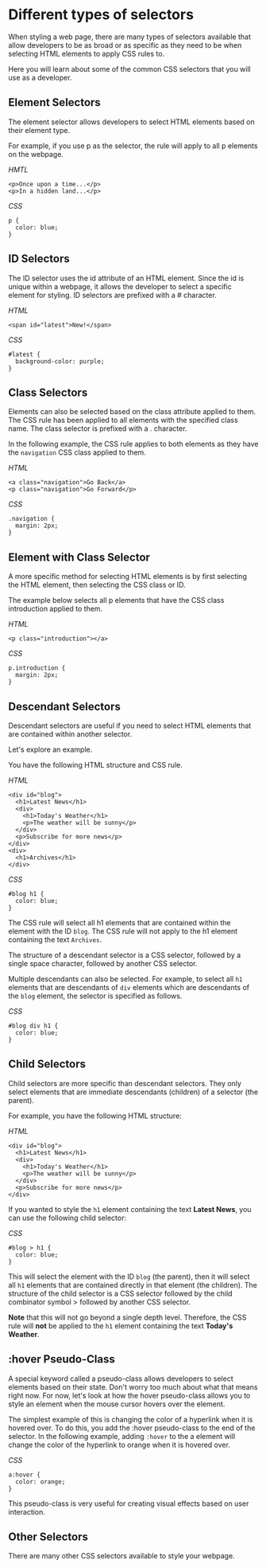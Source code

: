 # Different types of selectors
When styling a web page, there are many types of selectors available that allow developers to be as broad or as specific as they need to be when selecting HTML elements to apply CSS rules to.

Here you will learn about some of the common CSS selectors that you will use as a developer.

## <strong> Element Selectors </strong>
The element selector allows developers to select HTML elements based on their element type.

For example, if you use p as the selector, the rule will apply to all p elements on the webpage.

_HMTL_
```
<p>Once upon a time...</p>
<p>In a hidden land...</p>
```

_CSS_
```
p { 
  color: blue; 
}
```

## <strong>ID Selectors</strong>
The ID selector uses the id attribute of an HTML element. Since the id is unique within a webpage, it allows the developer to select a specific element for styling. ID selectors are prefixed with a # character.

_HTML_
```
<span id="latest">New!</span>
```

_CSS_
```
#latest { 
  background-color: purple; 
}
```

## <strong>Class Selectors</strong>
Elements can also be selected based on the class attribute applied to them. The CSS rule has been applied to all elements with the specified class name. The class selector is prefixed with a . character.

In the following example, the CSS rule applies to both elements as they have the `navigation` CSS class applied to them.

_HTML_
```
<a class="navigation">Go Back</a>
<p class="navigation">Go Forward</p>
```

_CSS_
```
.navigation { 
  margin: 2px;
}
```

## <strong>Element with Class Selector</strong>
A more specific method for selecting HTML elements is by first selecting the HTML element, then selecting the CSS class or ID.

The example below selects all p elements that have the CSS class introduction applied to them.

_HTML_
```
<p class="introduction"></a>
```

_CSS_
```
p.introduction { 
  margin: 2px;
}
```

## <strong>Descendant Selectors</strong>
Descendant selectors are useful if you need to select HTML elements that are contained within another selector.

Let's explore an example.

You have the following HTML structure and CSS rule.

_HTML_
```
<div id="blog">
  <h1>Latest News</h1>
  <div>
    <h1>Today's Weather</h1>
    <p>The weather will be sunny</p>
  </div>
  <p>Subscribe for more news</p>
</div>
<div>
  <h1>Archives</h1>
</div>
```

_CSS_
```
#blog h1 {
  color: blue;
}
```

The CSS rule will select all h1 elements that are contained within the element with the ID `blog`. The CSS rule will not apply to the h1 element containing the text `Archives`.

The structure of a descendant selector is a CSS selector, followed by a single space character, followed by another CSS selector.

Multiple descendants can also be selected. For example, to select all `h1` elements that are descendants of `div` elements which are descendants of the `blog` element, the selector is specified as follows.

_CSS_
```
#blog div h1 {
  color: blue;
}
```

## <strong>Child Selectors</strong>
Child selectors are more specific than descendant selectors. They only select elements that are immediate descendants (children) of a selector (the parent).

For example, you have the following HTML structure:

_HTML_
```
<div id="blog">
  <h1>Latest News</h1>
  <div>
    <h1>Today's Weather</h1>
    <p>The weather will be sunny</p>
  </div>
  <p>Subscribe for more news</p>
</div>
```

If you wanted to style the `h1` element containing the text <strong>Latest News</strong>, you can use the following child selector:

_CSS_
```
#blog > h1 {
  color: blue;
}
```

This will select the element with the ID `blog` (the parent), then it will select all `h1` elements that are contained directly in that element (the children). The structure of the child selector is a CSS selector followed by the child combinator symbol > followed by another CSS selector.

<strong>Note</strong> that this will not go beyond a single depth level. Therefore, the CSS rule will <strong>not</strong> be applied to the `h1` element containing the text <strong>Today's Weather</strong>.

## <strong>:hover Pseudo-Class</strong>
A special keyword called a pseudo-class allows developers to select elements based on their state. Don't worry too much about what that means right now. For now, let's look at how the hover pseudo-class allows you to style an element when the mouse cursor hovers over the element.

The simplest example of this is changing the color of a hyperlink when it is hovered over. To do this, you add the :hover pseudo-class to the end of the selector. In the following example, adding `:hover`  to the a element will change the color of the hyperlink to orange when it is hovered over.

_CSS_
```
a:hover {
  color: orange;
}
```

This pseudo-class is very useful for creating visual effects based on user interaction.

## <strong>Other Selectors</strong>
There are many other CSS selectors available to style your webpage. 